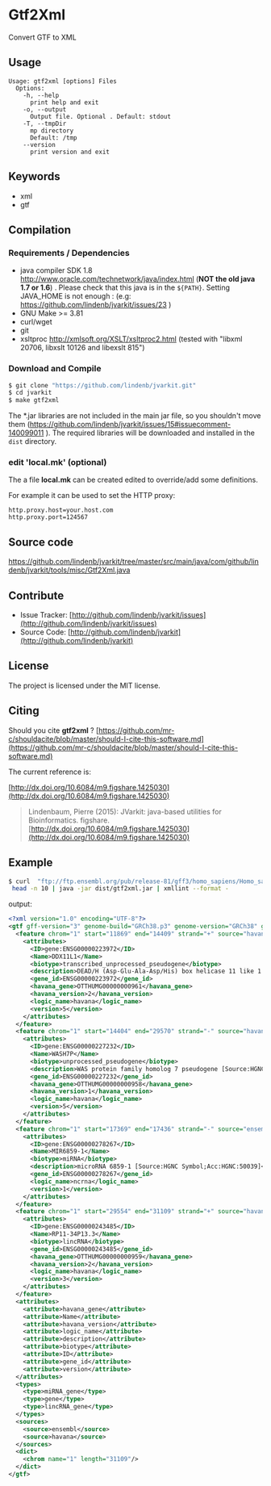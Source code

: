 # Gtf2Xml

Convert GTF to XML


## Usage

```
Usage: gtf2xml [options] Files
  Options:
    -h, --help
      print help and exit
    -o, --output
      Output file. Optional . Default: stdout
    -T, --tmpDir
      mp directory
      Default: /tmp
    --version
      print version and exit

```


## Keywords

 * xml
 * gtf


## Compilation

### Requirements / Dependencies

* java compiler SDK 1.8 http://www.oracle.com/technetwork/java/index.html (**NOT the old java 1.7 or 1.6**) . Please check that this java is in the `${PATH}`. Setting JAVA_HOME is not enough : (e.g: https://github.com/lindenb/jvarkit/issues/23 )
* GNU Make >= 3.81
* curl/wget
* git
* xsltproc http://xmlsoft.org/XSLT/xsltproc2.html (tested with "libxml 20706, libxslt 10126 and libexslt 815")


### Download and Compile

```bash
$ git clone "https://github.com/lindenb/jvarkit.git"
$ cd jvarkit
$ make gtf2xml
```

The *.jar libraries are not included in the main jar file, so you shouldn't move them (https://github.com/lindenb/jvarkit/issues/15#issuecomment-140099011 ).
The required libraries will be downloaded and installed in the `dist` directory.

### edit 'local.mk' (optional)

The a file **local.mk** can be created edited to override/add some definitions.

For example it can be used to set the HTTP proxy:

```
http.proxy.host=your.host.com
http.proxy.port=124567
```
## Source code 

[https://github.com/lindenb/jvarkit/tree/master/src/main/java/com/github/lindenb/jvarkit/tools/misc/Gtf2Xml.java
](https://github.com/lindenb/jvarkit/tree/master/src/main/java/com/github/lindenb/jvarkit/tools/misc/Gtf2Xml.java
)
## Contribute

- Issue Tracker: [http://github.com/lindenb/jvarkit/issues](http://github.com/lindenb/jvarkit/issues)
- Source Code: [http://github.com/lindenb/jvarkit](http://github.com/lindenb/jvarkit)

## License

The project is licensed under the MIT license.

## Citing

Should you cite **gtf2xml** ? [https://github.com/mr-c/shouldacite/blob/master/should-I-cite-this-software.md](https://github.com/mr-c/shouldacite/blob/master/should-I-cite-this-software.md)

The current reference is:

[http://dx.doi.org/10.6084/m9.figshare.1425030](http://dx.doi.org/10.6084/m9.figshare.1425030)

> Lindenbaum, Pierre (2015): JVarkit: java-based utilities for Bioinformatics. figshare.
> [http://dx.doi.org/10.6084/m9.figshare.1425030](http://dx.doi.org/10.6084/m9.figshare.1425030)



## Example

```bash
$ curl  "ftp://ftp.ensembl.org/pub/release-81/gff3/homo_sapiens/Homo_sapiens.GRCh38.81.gff3.gz" | gunzip -c |\
 head -n 10 | java -jar dist/gtf2xml.jar | xmllint --format -

```
output: 
```xml
<?xml version="1.0" encoding="UTF-8"?>
<gtf gff-version="3" genome-build="GRCh38.p3" genome-version="GRCh38" genome-date="2013-12" genome-build-accession="NCBI:GCA_000001405.18" genebuild-last-updated="2015-06">
  <feature chrom="1" start="11869" end="14409" strand="+" source="havana" type="gene">
    <attributes>
      <ID>gene:ENSG00000223972</ID>
      <Name>DDX11L1</Name>
      <biotype>transcribed_unprocessed_pseudogene</biotype>
      <description>DEAD/H (Asp-Glu-Ala-Asp/His) box helicase 11 like 1 [Source:HGNC Symbol;Acc:HGNC:37102]</description>
      <gene_id>ENSG00000223972</gene_id>
      <havana_gene>OTTHUMG00000000961</havana_gene>
      <havana_version>2</havana_version>
      <logic_name>havana</logic_name>
      <version>5</version>
    </attributes>
  </feature>
  <feature chrom="1" start="14404" end="29570" strand="-" source="havana" type="gene">
    <attributes>
      <ID>gene:ENSG00000227232</ID>
      <Name>WASH7P</Name>
      <biotype>unprocessed_pseudogene</biotype>
      <description>WAS protein family homolog 7 pseudogene [Source:HGNC Symbol;Acc:HGNC:38034]</description>
      <gene_id>ENSG00000227232</gene_id>
      <havana_gene>OTTHUMG00000000958</havana_gene>
      <havana_version>1</havana_version>
      <logic_name>havana</logic_name>
      <version>5</version>
    </attributes>
  </feature>
  <feature chrom="1" start="17369" end="17436" strand="-" source="ensembl" type="miRNA_gene">
    <attributes>
      <ID>gene:ENSG00000278267</ID>
      <Name>MIR6859-1</Name>
      <biotype>miRNA</biotype>
      <description>microRNA 6859-1 [Source:HGNC Symbol;Acc:HGNC:50039]</description>
      <gene_id>ENSG00000278267</gene_id>
      <logic_name>ncrna</logic_name>
      <version>1</version>
    </attributes>
  </feature>
  <feature chrom="1" start="29554" end="31109" strand="+" source="havana" type="lincRNA_gene">
    <attributes>
      <ID>gene:ENSG00000243485</ID>
      <Name>RP11-34P13.3</Name>
      <biotype>lincRNA</biotype>
      <gene_id>ENSG00000243485</gene_id>
      <havana_gene>OTTHUMG00000000959</havana_gene>
      <havana_version>2</havana_version>
      <logic_name>havana</logic_name>
      <version>3</version>
    </attributes>
  </feature>
  <attributes>
    <attribute>havana_gene</attribute>
    <attribute>Name</attribute>
    <attribute>havana_version</attribute>
    <attribute>logic_name</attribute>
    <attribute>description</attribute>
    <attribute>biotype</attribute>
    <attribute>ID</attribute>
    <attribute>gene_id</attribute>
    <attribute>version</attribute>
  </attributes>
  <types>
    <type>miRNA_gene</type>
    <type>gene</type>
    <type>lincRNA_gene</type>
  </types>
  <sources>
    <source>ensembl</source>
    <source>havana</source>
  </sources>
  <dict>
    <chrom name="1" length="31109"/>
  </dict>
</gtf>
```

 

